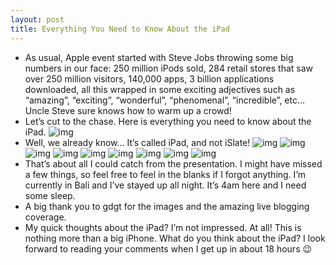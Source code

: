```yaml
---
layout: post
title: Everything You Need to Know About the iPad
---
```

* As usual, Apple event started with Steve Jobs throwing some big numbers in our face: 250 million iPods sold, 284 retail stores that saw over 250 million visitors, 140,000 apps, 3 billion applications downloaded, all this wrapped in some exciting adjectives such as “amazing”, “exciting”, “wonderful”, “phenomenal”, “incredible”, etc… Uncle Steve sure knows how to warm up a crowd!
* Let’s cut to the chase. Here is everything you need to know about the iPad.
![img](http://c0581892.cdn.cloudfiles.rackspacecloud.com/apple-tablet-keynote_031.jpg)
* Well, we already know… It’s called iPad, and not iSlate!
![img](http://c0581892.cdn.cloudfiles.rackspacecloud.com/apple-tablet-keynote_077.jpg)
![img](http://c0581892.cdn.cloudfiles.rackspacecloud.com/apple-tablet-keynote_082.jpg)
![img](http://c0581892.cdn.cloudfiles.rackspacecloud.com/apple-tablet-keynote_084.jpg)
![img](http://c0581892.cdn.cloudfiles.rackspacecloud.com/apple-tablet-keynote_121.jpg)
![img](http://c0581892.cdn.cloudfiles.rackspacecloud.com/apple-tablet-keynote_132.jpg)
![img](http://c0581892.cdn.cloudfiles.rackspacecloud.com/apple-tablet-keynote_175.jpg)
![img](http://c0581892.cdn.cloudfiles.rackspacecloud.com/apple-tablet-keynote_188.jpg)
![img](http://c0581892.cdn.cloudfiles.rackspacecloud.com/apple-tablet-keynote_180.jpg)
![img](http://c0581892.cdn.cloudfiles.rackspacecloud.com/apple-tablet-keynote_181.jpg)
* That’s about all I could catch from the presentation. I might have missed a few things, so feel free to feel in the blanks if I forgot anything. I’m currently in Bali and I’ve stayed up all night. It’s 4am here and I need some sleep.
* A big thank you to gdgt for the images and the amazing live blogging coverage.
* My quick thoughts about the iPad? I’m not impressed. At all! This is nothing more than a big iPhone. What do you think about the iPad? I look forward to reading your comments when I get up in about 18 hours 😉

